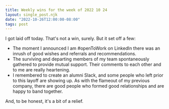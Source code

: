 ```yaml
---
title: Weekly wins for the week of 2022 10 24
layout: single_post.njk
date: "2022-10-26T12:00:00-08:00"
tags: post
---
```

I got laid off today. That's not a win, surely. But it set off a few:
- The moment I announced I am #openToWork on LinkedIn there was an inrush of good wishes and referrals and recommendations.
- The surviving and departing members of my team spontaneously gathered to provide mutual support. Their comments to each other and to me are really heartening.
- I remembered to create an alumni Slack, and some people who left prior to this layoff are showing up. As with the flameout of my previous company, there are good people who formed good relationships and are happy to band together.

And, to be honest, it's a bit of a relief.
